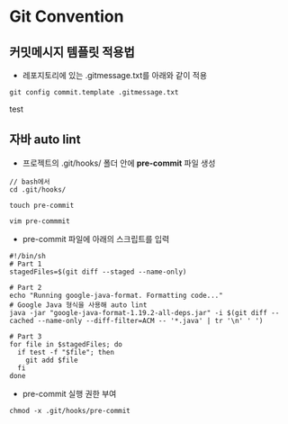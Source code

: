 # Git Convention
## 커밋메시지 템플릿 적용법

* 레포지토리에 있는 .gitmessage.txt를 아래와 같이 적용
```
git config commit.template .gitmessage.txt
```
test
## 자바 auto lint

* 프로젝트의 .git/hooks/ 폴더 안에 **pre-commit** 파일 생성
```
// bash에서
cd .git/hooks/

touch pre-commit

vim pre-commmit
```

* pre-commit 파일에 아래의 스크립트를 입력
```
#!/bin/sh
# Part 1
stagedFiles=$(git diff --staged --name-only)

# Part 2
echo "Running google-java-format. Formatting code..."
# Google Java 형식을 사용해 auto lint
java -jar "google-java-format-1.19.2-all-deps.jar" -i $(git diff --cached --name-only --diff-filter=ACM -- '*.java' | tr '\n' ' ')

# Part 3
for file in $stagedFiles; do
  if test -f "$file"; then
    git add $file
  fi
done
```


* pre-commit 실행 권한 부여
```
chmod -x .git/hooks/pre-commit
```
